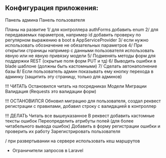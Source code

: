 ## Конфигурация приложения:
Панель админа
Панель пользователя

Планы на развитие
1/ для контроллера authForms добавить enum
2/ для передаваемых параметров, например id добавить проверку по регулярном выражению в boot в AppServiceProvider
3/ если нужно использовать обозначение не обязательных параметров
4/ При открытии страницы например с данными пользователя использовать явную или не явную привязку модели
5/ Подменять методы форм для поддержки REST (скрытые поля форм PUT и тд)
6/ Выводить ошибки в blade шаблоне (должны быть кастомными)
        7/ Сделать автонаполнение базы
8/ Если пользователь админ показывать ему кнопку перехода в админку (защитить эту страницу, только для админов)

!!! ЧИТАТЬ
Остановился читать на посредниках
Модели
Миграции 
Валидация (Requests это валидации форм)

!!! ОСТАНОВИЛСЯ
Обновил миграцию для пользователя, создал реквест регистрации с правилами, добавил строку с валидацией в контроллер

!!! ДЕЛАТЬ
Читать все вышеуказанное
В реквест добавить кастомные тексты ошибок
Переопределить атрибуты полей (для более читабельного вывода ошибок)
Добавить в форму регистрации ошибки и проверить их работу
Зарегистрировать пользователя


/ при развертывании на сервере использовать кеш маршрутов

- Ограничители запросов в Laravel
